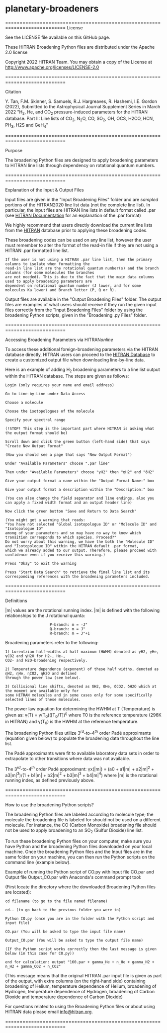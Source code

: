 # planetary-broadeners
===========================================================================
License

See the LICENSE file available on this GitHub page.

These HITRAN Broadening Python files are distributed under the Apache 2.0 license

Copyright 2022 HITRAN Team. You may obtain a copy of the License at http://www.apache.org/licenses/LICENSE-2.0

===========================================================================

Citation

Y. Tan, F.M. Skinner, S. Samuels, R.J. Hargreaves, R. Hashemi, I.E. Gordon (2022), Submitted to the Astrophysical Journal Supplement Series in March 2022
"H$_2$, He, and CO$_2$ pressure-induced parameters for the HITRAN database. 
Part II: Line lists of CO$_2$, N$_2$O, CO, SO$_2$, OH, OCS, H2CO, HCN, PH$_3$, H2S and GeH$_4$"

===========================================================================

Purpose

The broadening Python files are designed to apply broadening parameters to HITRAN line lists through dependency on rotational quantum numbers.

===========================================================================

Explanation of the Input & Output Files

Input files are given in the "Input Broadening Files" folder and are *sampled* portions of the HITRAN2020 line list data (not the complete line list).
In particular, the input files are HITRAN line lists in default format called .par (see [HITRAN Documentation](https://hitran.org/docs/definitions-and-units/) for an explanation of the .par format)

We highly recommend that users directly download the current line lists from the [HITRAN](https://hitran.org/) database prior to applying these broadening codes.

These broadening codes can be used on any line list, however the user must remember to alter the format of the read-in file if they are not using a HITRAN .par formatted line list.

	If the user is not using a HITRAN .par line list, then the primary columns to isolate when formatting the 
	read-in line list are the rotational quantum number(s) and the branch columns (for some molecules the branches 
	are not needed). This is due to the fact that the main data columns used to apply broadening parameters are 
	dependent on rotational quantum number (J lower, and for some molecules Ka lower) and Branch letter (P, Q or R).

Output files are available in the "Output Broadening Files" folder. The output files are examples of what users should receive if they run the given input files correctly from the "Input Broadening Files" folder by using the broadening Python scripts, given in the "Broadening .py Files" folder.

===========================================================================

Accessing Broadening Parameters via HITRAN*online*

To access these additional foreign-broadening parameters via the HITRAN database directly, HITRAN users can proceed to the [HITRAN Database](https://hitran.org/) to create a customized output file when downloading line-by-line data.

Here is an example of adding H$_2$ broadening parameters to a line list output within the HITRAN database.
The steps are given as follows:

	Login (only requires your name and email address)
	
	Go to Line-by-Line under Data Access
	
	Choose a molecule
	
	Choose the isotopologues of the molecule
	
	Specify your spectral range
	
	(!STOP! This step is the important part where HITRAN is asking what the output format should be)
	
	Scroll down and click the green button (left-hand side) that says "Create New Output Format"
	
	(Now you should see a page that says "New Output Format")
	
	Under "Available Parameters" choose ".par line"
	
	Then under "Available Parameters" choose "γH2" then "ηH2" and "δH2"
	
	Give your output format a name within the "Output Format Name:" box
	
	Give your output format a description within the "Description:" box
	
	(You can also change the field separator and line endings, also you can apply a fixed width format and an output header line)
	
	Now click the green button "Save and Return to Data Search"
	
	(You might get a warning that reads:
	"You have not selected "Global isotopologue ID" or "Molecule ID" and "Isotopologue ID" 
	among of your parameters and so may have no way to know which transition corresponds to which species. Proceed?" 
	Do not worry about this warning, we have the both the "Molecule ID" and "Isotopologue ID" within the HITRAN default .par format, 
	which we already added to our output. Therefore, please proceed with confidence even if you receive this warning.)
	
	Press "Okay" to exit the warning
	
	Press "Start Data Search" to retrieve the final line list and its corresponding references with the broadening parameters included.

===========================================================================

Definitions

|m| values are the rotational running index. |m| is defined with the following relationships to the J rotational quanta:

						P-branch: m = -J"
						Q-branch: m = J"
						R-branch: m = J"+1

Broadening parameters refer to the following:

	1) Lorentzian half-widths at half maximum (HWHM) denoted as γH2, γHe, γCO2 and γH2O for H2-, He-, 
	CO2- and H2O-broadening respectively.
	
	2) Temperature dependence (exponent) of these half widths, denoted as ηH2, ηHe, ηCO2, ηH2O and defined 
	through the power law (see below).
	
	3) Collisional line shifts, denoted as δH2, δHe, δCO2, δH2O which at the moment are available only for 
	some HITRAN molecules and in some cases only for some specifically selected lines of these molecules. 

The power law equation for determining the HWHM at T (Temperature) is given as: γ(T) = γ(T$_0$)([T$_0$/T])$^η$
	where T0 is the reference temperature (296K in HITRAN) and γ(T$_0$) is the HWHM at the reference temperature.

The broadening Python files utilize 3$^{rd}$-to-4$^{th}$ order Padé approximants (equation given below) to populate the broadening data throughout the line list.

The Padé approximants were fit to available laboratory data sets in order to extrapolate to other transitions where data was not available.

The 3$^{rd}$-to-4$^{th}$ order Padé approximant: γx(|m|) = (a0 + a1|m| + a2|m|$^2$ + a3|m|$^3$)/(1 + b1|m| + b2|m|$^2$ + b3|m|$^3$ + b4|m|$^4$)
	where |m| is the rotational running index, as defined previously above.

===========================================================================

How to use the broadening Python scripts?

The broadening Python files are labeled according to molecule type; the molecule the broadening file is labeled for should not be used on a different molecule.
For instance, the CO (Carbon Monoxide) broadening file should not be used to apply broadening to an SO$_2$ (Sulfur Dioxide) line list.

To run these broadening Python files on your computer, make sure you have Python and the broadening Python files downloaded on your local machine.
Once the broadening Python files and the Input files are in the same folder on your machine, you can then run the Python scripts on the command line (example below).

Example of running the Python script of CO.py with Input file CO.par and Output file Output_CO.par with Anaconda's command prompt tool:

(First locate the directory where the downloaded Broadening Python files are located): 
	
	cd filename (to go to the file named filename)

	cd.. (to go back to the previous folder you were in)
										       
	Python CO.py (once you are in the folder with the Python script and input file)
										       
	CO.par (You will be asked to type the input file name)
										       
	Output_CO.par (You will be asked to type the output file name)
										       
	(If the Python script works correctly then the last message is given below (in this case for CO.py))
					
	end for calculation: output "160.par + gamma_He + n_He + gamma_H2 + n_H2 + gamma_CO2 + n_CO2"
							
(This message means that the original HITRAN .par input file is given as part of the output, with extra columns (on the right-hand side) containing broadening of Helium, temperature dependence of Helium, broadening of Hydrogen, temperature dependence of Hydrogen, broadening of Carbon Dioxide and temperature dependence of Carbon Dioxide)

For questions related to using the Broadening Python files or about using HITRAN data please email info@hitran.org.

===========================================================================
